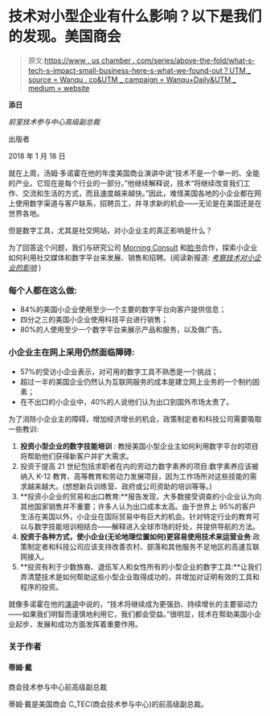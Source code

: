 # 技术对小型企业有什么影响？以下是我们的发现。美国商会

> 原文:[https://www . us chamber . com/series/above-the-fold/what-s-tech-s-impact-small-business-here-s-what-we-found-out？UTM _ source = Wanqu . co&UTM _ campaign = Wanqu+Daily&UTM _ medium = website](https://www.uschamber.com/series/above-the-fold/what-s-tech-s-impact-small-business-here-s-what-we-found-out?utm_source=wanqu.co&utm_campaign=Wanqu+Daily&utm_medium=website)

**添日**

*前室技术参与中心高级副总裁*

出版者

2018 年 1 月 18 日

就在上周，汤姆·多诺霍在他的年度美国商业演讲中说“技术不是一个单一的、全能的产业。它现在是每个行业的一部分。”他继续解释说，技术“将继续改变我们工作、交流和生活的方式，而且速度越来越快。”因此，难怪美国各地的小企业都在网上使用数字渠道与客户联系，招聘员工，并寻求新的机会——无论是在美国还是在世界各地。

但是数字工具，尤其是社交网站，对小企业主的真正影响是什么？

为了回答这个问题，我们与研究公司 [Morning Consult](https://morningconsult.com/) 和[脸书](https://www.facebook.com/business/m/community-boost)合作，探索小企业如何利用社交媒体和数字平台来发展、销售和招聘。(阅读新报道: [*考察技术对小企业的影响*](https://www.uschamber.com/report/examining-the-impact-technology-small-business) )

### 每个人都在这么做:

*   84%的美国小企业使用至少一个主要的数字平台向客户提供信息；
*   四分之三的美国小企业使用科技平台进行销售；
*   80%的人使用至少一个数字平台来展示产品和服务，以及做广告。

### 小企业主在网上采用仍然面临障碍:

*   57%的受访小企业表示，对可用的数字工具不熟悉是一个挑战；
*   超过一半的美国企业仍然认为互联网服务的成本是建立网上业务的一个制约因素；
*   在不出口的小企业中，40%的人说他们认为出口到国外市场太贵了。

为了消除小企业主的障碍，增加经济增长的机会，政策制定者和科技公司需要吸取一些教训:

1.  **投资小型企业的数字技能培训** *:* 教授美国小型企业主如何利用数字平台的项目将帮助他们获得新客户并扩大需求。
2.  投资于提高 21 世纪包括求职者在内的劳动力数字素养的项目:数字素养应该被纳入 K-12 教育、高等教育和劳动力发展项目，因为工作场所对这些技能的需求越来越大。(想想新兵训练营、政府或公司资助的培训等等。)
3.  **投资小企业的贸易和出口教育:**报告发现，大多数接受调查的小企业认为向其他国家销售并不重要；许多人认为出口成本太高。由于世界上 95%的客户生活在美国以外，小企业在国际贸易中有巨大的机会。针对特定行业的教育可以与数字技能培训相结合——解释进入全球市场的好处，并提供导航的方法。
4.  **投资于各种方式，使小企业(无论地理位置如何)更容易使用技术来运营业务**:政策制定者和科技公司应该支持改善农村、部落和其他服务不足地区的高速互联网接入。
5.  **投资有利于少数族裔、退伍军人和女性所有的小型企业的数字工具:**让我们弄清楚技术是如何帮助这些小型企业取得成功的，并增加对证明有效的工具和程序的投资。

就像多诺霍在他的[演讲](https://www.uschamber.com/speech/2018-state-american-business-address)中说的，“技术将继续成为更强劲、持续增长的主要驱动力——如果我们明智而谨慎地利用它，我们都会受益。”很明显，技术在帮助美国小企业起步、发展和成功方面发挥着重要作用。

### 关于作者

#### 蒂姆·戴

商会技术参与中心前高级副总裁

蒂姆·戴是美国商会 C_TEC(商会技术参与中心)的前高级副总裁。